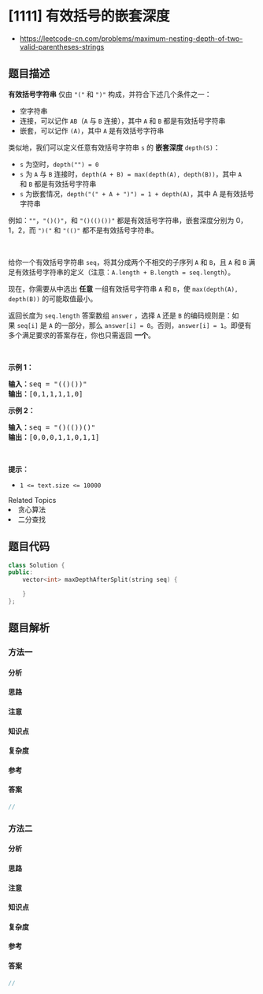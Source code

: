 

# [1111] 有效括号的嵌套深度
* https://leetcode-cn.com/problems/maximum-nesting-depth-of-two-valid-parentheses-strings


## 题目描述

<p><strong>有效括号字符串</strong> 仅由&nbsp;<code>&quot;(&quot;</code> 和&nbsp;<code>&quot;)&quot;</code>&nbsp;构成，并符合下述几个条件之一：</p>

<ul>
	<li>空字符串</li>
	<li>连接，可以记作&nbsp;<code>AB</code>（<code>A</code> 与 <code>B</code> 连接），其中&nbsp;<code>A</code>&nbsp;和&nbsp;<code>B</code>&nbsp;都是有效括号字符串</li>
	<li>嵌套，可以记作&nbsp;<code>(A)</code>，其中&nbsp;<code>A</code>&nbsp;是有效括号字符串</li>
</ul>

<p>类似地，我们可以定义任意有效括号字符串 <code>s</code> 的 <strong>嵌套深度</strong>&nbsp;<code>depth(S)</code>：</p>

<ul>
	<li><code>s</code> 为空时，<code>depth(&quot;&quot;) = 0</code></li>
	<li><code>s</code> 为 <code>A</code> 与 <code>B</code> 连接时，<code>depth(A + B) = max(depth(A), depth(B))</code>，其中&nbsp;<code>A</code> 和&nbsp;<code>B</code>&nbsp;都是有效括号字符串</li>
	<li><code>s</code> 为嵌套情况，<code>depth(&quot;(&quot; + A + &quot;)&quot;) = 1 + depth(A)</code>，其中 A 是有效括号字符串</li>
</ul>

<p>例如：<code>&quot;&quot;</code>，<code>&quot;()()&quot;</code>，和&nbsp;<code>&quot;()(()())&quot;</code>&nbsp;都是有效括号字符串，嵌套深度分别为 0，1，2，而&nbsp;<code>&quot;)(&quot;</code> 和&nbsp;<code>&quot;(()&quot;</code>&nbsp;都不是有效括号字符串。</p>

<p>&nbsp;</p>

<p>给你一个有效括号字符串 <code>seq</code>，将其分成两个不相交的子序列&nbsp;<code>A</code> 和&nbsp;<code>B</code>，且&nbsp;<code>A</code> 和&nbsp;<code>B</code>&nbsp;满足有效括号字符串的定义（注意：<code>A.length + B.length = seq.length</code>）。</p>

<p>现在，你需要从中选出 <strong>任意</strong>&nbsp;一组有效括号字符串&nbsp;<code>A</code> 和&nbsp;<code>B</code>，使&nbsp;<code>max(depth(A), depth(B))</code>&nbsp;的可能取值最小。</p>

<p>返回长度为&nbsp;<code>seq.length</code> 答案数组&nbsp;<code>answer</code>&nbsp;，选择&nbsp;<code>A</code>&nbsp;还是&nbsp;<code>B</code>&nbsp;的编码规则是：如果&nbsp;<code>seq[i]</code>&nbsp;是&nbsp;<code>A</code>&nbsp;的一部分，那么&nbsp;<code>answer[i] = 0</code>。否则，<code>answer[i] = 1</code>。即便有多个满足要求的答案存在，你也只需返回&nbsp;<strong>一个</strong>。</p>

<p>&nbsp;</p>

<p><strong>示例 1：</strong></p>

<pre><strong>输入：</strong>seq = &quot;(()())&quot;
<strong>输出：</strong>[0,1,1,1,1,0]
</pre>

<p><strong>示例 2：</strong></p>

<pre><strong>输入：</strong>seq = &quot;()(())()&quot;
<strong>输出：</strong>[0,0,0,1,1,0,1,1]
</pre>

<p>&nbsp;</p>

<p><strong>提示：</strong></p>

<ul>
	<li><code>1 &lt;= text.size &lt;= 10000</code></li>
</ul>
<div><div>Related Topics</div><div><li>贪心算法</li><li>二分查找</li></div></div>


## 题目代码

```cpp
class Solution {
public:
    vector<int> maxDepthAfterSplit(string seq) {

    }
};
```


## 题目解析


### 方法一

#### 分析

#### 思路

#### 注意

#### 知识点

#### 复杂度

#### 参考

#### 答案

```cpp
//
```


### 方法二

#### 分析

#### 思路

#### 注意

#### 知识点

#### 复杂度

#### 参考

#### 答案

```cpp
//
```


